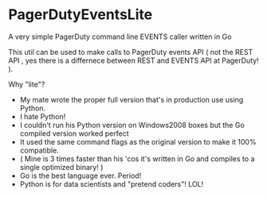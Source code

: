 # PagerDutyEventsLite
A very simple PagerDuty command line EVENTS caller written in Go

This util can be used to make calls to PagerDuty events API ( not the REST API , yes there is a differnece between REST and EVENTS API at PagerDuty! ).

Why "lite"?

* My mate wrote the proper full version that's in production use using Python. 
* I hate Python!
* I couldn't run his Python version on Windows2008 boxes but the Go compiled version worked perfect
* It used the same command flags as the original version to make it 100% compatible.
* ( Mine is 3 times faster than his 'cos it's written in Go and compiles to a single optimized binary! )
* Go is the best language ever. Period!
* Python is for data scientists and "pretend coders"! LOL!
